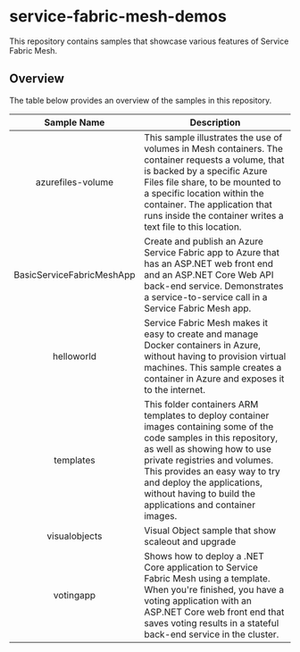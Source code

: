# service-fabric-mesh-demos

This repository contains samples that showcase various features of Service Fabric Mesh.

## Overview

The table below provides an overview of the samples in this repository.

| Sample Name  | Description  |
|:-----------:|-------------|
| azurefiles-volume | This sample illustrates the use of volumes in Mesh containers. The container requests a volume, that is backed by a specific Azure Files file share, to be mounted to a specific location within the container. The application that runs inside the container writes a text file to this location. |
| BasicServiceFabricMeshApp | Create and publish an Azure Service Fabric app to Azure that has an ASP.NET web front end and an ASP.NET Core Web API back-end service. Demonstrates a service-to-service call in a Service Fabric Mesh app. |
| helloworld | Service Fabric Mesh makes it easy to create and manage Docker containers in Azure, without having to provision virtual machines. This sample creates a container in Azure and exposes it to the internet. |
| templates | This folder containers ARM templates to deploy container images containing some of the code samples in this repository, as well as showing how to use private registries and volumes. This provides an easy way to try and deploy the applications, without having to build the applications and container images. |
| visualobjects | Visual Object sample that show scaleout and upgrade |
| votingapp | Shows how to deploy a .NET Core application to Service Fabric Mesh using a template. When you're finished, you have a voting application with an ASP.NET Core web front end that saves voting results in a stateful back-end service in the cluster. |